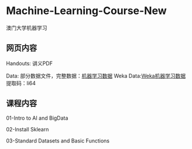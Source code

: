 # Machine-Learning-Course-New
澳门大学机器学习

## 网页内容

Handouts: 讲义PDF  

Data: 部分数据文件，完整数据：[机器学习数据](https://pan.baidu.com/s/1ZkP4kNRZLEcO71mUJ4zbCw)
Weka Data:[Weka机器学习数据](https://pan.baidu.com/s/1NnIcVlIaeTJKLnuYKX3tCw) 提取码：li64

## 课程内容

01-Intro to AI and BigData  

02-Install Sklearn  

03-Standard Datasets and Basic Functions
